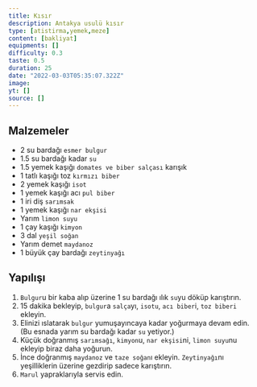 ```yaml
---
title: Kısır
description: Antakya usulü kısır
type: [atistirma,yemek,meze]
content: [bakliyat]
equipments: []
difficulty: 0.3
taste: 0.5
duration: 25
date: "2022-03-03T05:35:07.322Z"
image: 
yt: []
source: []
---
```


## Malzemeler
- 2 su bardağı `esmer bulgur`
- 1.5 su bardağı kadar `su`
- 1.5 yemek kaşığı `domates ve biber salçası` karışık
- 1 tatlı kaşığı toz `kırmızı biber`
- 2 yemek kaşığı `isot`
- 1 yemek kaşığı acı `pul biber`
- 1 iri diş `sarımsak`
- 1 yemek kaşığı `nar ekşisi`
- Yarım `limon suyu`
- 1 çay kaşığı `kimyon`
- 3 dal `yeşil soğan`
- Yarım demet `maydanoz`
- 1 büyük çay bardağı `zeytinyağı`

## Yapılışı

1. `Bulgur`u bir kaba alıp üzerine 1 su bardağı ılık `su`yu döküp karıştırın.
2. 15 dakika bekleyip, `bulgur`a `salça`yı, `isotu`, `acı biber`i, `toz biberi` ekleyin.
3. Elinizi ıslatarak `bulgur` yumuşayıncaya kadar yoğurmaya devam edin. (Bu esnada yarım su bardağı kadar `su` yetiyor.)
4. Küçük doğranmış `sarımsağı`, `kimyon`u, `nar ekşisi`ni, `limon suyu`nu ekleyip biraz daha yoğurun.
5. İnce doğranmış `maydanoz` ve `taze soğan`ı ekleyin. `Zeytinyağı`nı yeşilliklerin üzerine gezdirip sadece karıştırın.
6. `Marul` yapraklarıyla servis edin.